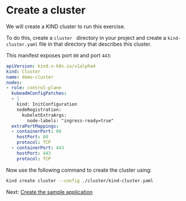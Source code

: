 # Create a cluster

We will create a KIND cluster to run this exercise.

To do this, create a ``cluster `` directory in your project
and create a ``kind-cluster.yaml`` file in that directory
that describes this cluster.     

This manifest exposes port ``80`` and port ```443```:

```yaml
apiVersion: kind.x-k8s.io/v1alpha4
kind: Cluster
name: demo-cluster
nodes:
- role: control-plane
  kubeadmConfigPatches:
  - |
    kind: InitConfiguration
    nodeRegistration:
      kubeletExtraArgs:
        node-labels: "ingress-ready=true"
  extraPortMappings:
  - containerPort: 80
    hostPort: 80
    protocol: TCP
  - containerPort: 443
    hostPort: 443
    protocol: TCP
```

Now use the following command to create the cluster using:

```bash
kind create cluster --config ./cluster/kind-cluster.yaml
```

Next: [Create the sample application](create_application.md)
